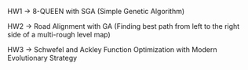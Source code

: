 HW1 -> 8-QUEEN with SGA (Simple Genetic Algorithm)

HW2 -> Road Alignment with GA (Finding best path from left to the right side of a multi-rough level map)

HW3 -> Schwefel and Ackley Function Optimization with Modern Evolutionary Strategy
